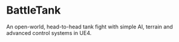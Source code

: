 # BattleTank
An open-world, head-to-head tank fight with simple AI, terrain and advanced control systems in UE4.
